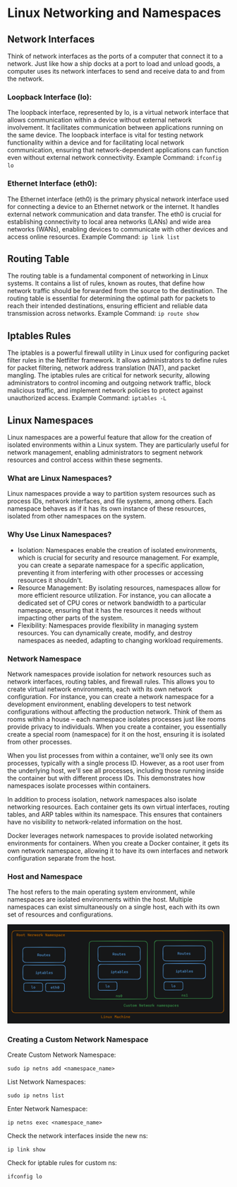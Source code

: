 
# Linux Networking and Namespaces

## Network Interfaces
Think of network interfaces as the ports of a computer that connect it to a network. Just like how a ship docks at a port to load and unload goods, a computer uses its network interfaces to send and receive data to and from the network.

### Loopback Interface (lo):
The loopback interface, represented by lo, is a virtual network interface that allows communication within a device without external network involvement. It facilitates communication between applications running on the same device. The loopback interface is vital for testing network functionality within a device and for facilitating local network communication, ensuring that network-dependent applications can function even without external network connectivity.
Example Command: `ifconfig lo`

### Ethernet Interface (eth0):
The Ethernet interface (eth0) is the primary physical network interface used for connecting a device to an Ethernet network or the internet. It handles external network communication and data transfer. The eth0 is crucial for establishing connectivity to local area networks (LANs) and wide area networks (WANs), enabling devices to communicate with other devices and access online resources.
Example Command: `ip link list`


## Routing Table
The routing table is a fundamental component of networking in Linux systems. It contains a list of rules, known as routes, that define how network traffic should be forwarded from the source to the destination. The routing table is essential for determining the optimal path for packets to reach their intended destinations, ensuring efficient and reliable data transmission across networks.
Example Command: `ip route show`

## Iptables Rules
The iptables is a powerful firewall utility in Linux used for configuring packet filter rules in the Netfilter framework. It allows administrators to define rules for packet filtering, network address translation (NAT), and packet mangling. The iptables rules are critical for network security, allowing administrators to control incoming and outgoing network traffic, block malicious traffic, and implement network policies to protect against unauthorized access.
Example Command: `iptables -L`



## Linux Namespaces
Linux namespaces are a powerful feature that allow for the creation of isolated environments within a Linux system. They are particularly useful for network management, enabling administrators to segment network resources and control access within these segments.

### What are Linux Namespaces?
Linux namespaces provide a way to partition system resources such as process IDs, network interfaces, and file systems, among others. Each namespace behaves as if it has its own instance of these resources, isolated from other namespaces on the system.

### Why Use Linux Namespaces?
- Isolation: Namespaces enable the creation of isolated environments, which is crucial for security and resource management. For example, you can create a separate namespace for a specific application, preventing it from interfering with other processes or accessing resources it shouldn't.
- Resource Management: By isolating resources, namespaces allow for more efficient resource utilization. For instance, you can allocate a dedicated set of CPU cores or network bandwidth to a particular namespace, ensuring that it has the resources it needs without impacting other parts of the system.
- Flexibility: Namespaces provide flexibility in managing system resources. You can dynamically create, modify, and destroy namespaces as needed, adapting to changing workload requirements.


### Network Namespace 
Network namespaces provide isolation for network resources such as network interfaces, routing tables, and firewall rules. This allows you to create virtual network environments, each with its own network configuration. For instance, you can create a network namespace for a development environment, enabling developers to test network configurations without affecting the production network. Think of them as rooms within a house – each namespace isolates processes just like rooms provide privacy to individuals. When you create a container, you essentially create a special room (namespace) for it on the host, ensuring it is isolated from other processes. 

When you list processes from within a container, we'll only see its own processes, typically with a single process ID. However, as a root user from the underlying host, we'll see all processes, including those running inside the container but with different process IDs. This demonstrates how namespaces isolate processes within containers.

In addition to process isolation, network namespaces also isolate networking resources. Each container gets its own virtual interfaces, routing tables, and ARP tables within its namespace. This ensures that containers have no visibility to network-related information on the host.

Docker leverages network namespaces to provide isolated networking environments for containers. When you create a Docker container, it gets its own network namespace, allowing it to have its own interfaces and network configuration separate from the host.




### Host and Namespace
The host refers to the main operating system environment, while namespaces are isolated environments within the host. Multiple namespaces can exist simultaneously on a single host, each with its own set of resources and configurations.

![alt text](./images/image.png)



### Creating a Custom Network Namespace

Create Custom Network Namespace:
```
sudo ip netns add <namespace_name>
```

List Network Namespaces:
```
sudo ip netns list
```

Enter Network Namespace:
```
ip netns exec <namespace_name>
```

Check the network interfaces inside the new ns:
```
ip link show
```

Check for iptable rules for custom ns:
```
ifconfig lo
```



